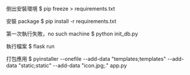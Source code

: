 倒出安裝環境
$ pip freeze > requirements.txt

安裝 package
$ pip install -r requirements.txt

第一次執行失敗，no such machine
$ python init_db.py 

執行檔案
$ flask run

打包應用
$ pyinstaller --onefile --add-data "templates;templates" --add-data "static;static" --add-data "icon.jpg;." app.py


